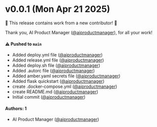# v0.0.1 (Mon Apr 21 2025)

:tada: This release contains work from a new contributor! :tada:

Thank you, AI Product Manager ([@aiproductmanager](https://github.com/aiproductmanager)), for all your work!

#### ⚠️ Pushed to `main`

- Added deploy.yml file ([@aiproductmanager](https://github.com/aiproductmanager))
- Added release.yml file ([@aiproductmanager](https://github.com/aiproductmanager))
- Added deploy.sh file ([@aiproductmanager](https://github.com/aiproductmanager))
- Added .autorc file ([@aiproductmanager](https://github.com/aiproductmanager))
- Added amber.yaml secrets file ([@aiproductmanager](https://github.com/aiproductmanager))
- Added flask quickstart ([@aiproductmanager](https://github.com/aiproductmanager))
- create .docker-compose.yml ([@aiproductmanager](https://github.com/aiproductmanager))
- create README.md ([@aiproductmanager](https://github.com/aiproductmanager))
- Initial commit ([@aiproductmanager](https://github.com/aiproductmanager))

#### Authors: 1

- AI Product Manager ([@aiproductmanager](https://github.com/aiproductmanager))
